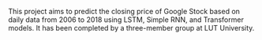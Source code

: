 This project aims to predict the closing price of Google Stock based on daily data from 2006 to 2018 using LSTM, Simple RNN, and Transformer models. 
It has been completed by a three-member group at LUT University.
